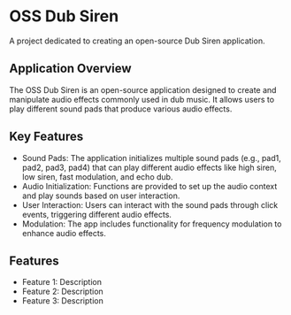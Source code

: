 # OSS Dub Siren

A project dedicated to creating an open-source Dub Siren application.

## Application Overview
The OSS Dub Siren is an open-source application designed to create and manipulate audio effects commonly used in dub music. It allows users to play different sound pads that produce various audio effects.

## Key Features
- Sound Pads: The application initializes multiple sound pads (e.g., pad1, pad2, pad3, pad4) that can play different audio effects like high siren, low siren, fast modulation, and echo dub.
- Audio Initialization: Functions are provided to set up the audio context and play sounds based on user interaction.
- User Interaction: Users can interact with the sound pads through click events, triggering different audio effects.
- Modulation: The app includes functionality for frequency modulation to enhance audio effects.

## Features
- Feature 1: Description
- Feature 2: Description
- Feature 3: Description
